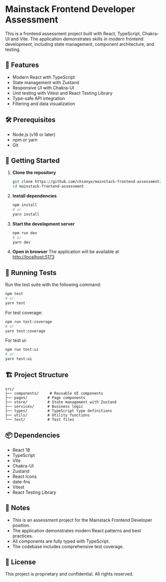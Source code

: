 <!-- @format -->

# Mainstack Frontend Developer Assessment

This is a frontend assessment project built with React, TypeScript, Chakra-UI and Vite. The application demonstrates skills in modern frontend development, including state management, component architecture, and testing.

## 🚀 Features

- Modern React with TypeScript
- State management with Zustand
- Responsive UI with Chakra-UI
- Unit testing with Vitest and React Testing Library
- Type-safe API integration
- Filtering and data visualization

## 🛠️ Prerequisites

- Node.js (v16 or later)
- npm or yarn
- Git

## 🚀 Getting Started

1. **Clone the repository**

   ```bash
   git clone https://github.com/chionye/mainstack-frontend-assessment.git
   cd mainstack-frontend-assessment
   ```

2. **Install dependencies**

   ```bash
   npm install
   # or
   yarn install
   ```

3. **Start the development server**

   ```bash
   npm run dev
   # or
   yarn dev
   ```

4. **Open in browser**
   The application will be available at [http://localhost:5173](http://localhost:5173)

## 🧪 Running Tests

Run the test suite with the following command:

```bash
npm test
# or
yarn test
```

For test coverage:

```bash
npm run test:coverage
# or
yarn test:coverage
```

For test ui:

```bash
npm run test:ui
# or
yarn test:ui
```

## 🏗️ Project Structure

```
src/
├── components/     # Reusable UI components
├── pages/         # Page components
├── store/         # State management with Zustand
├── services/      # Business logic
├── types/         # TypeScript type definitions
├── utils/         # Utility functions
└── test/          # Test files
```

## 📦 Dependencies

- React 18
- TypeScript
- Vite
- Chakra-UI
- Zustand
- React Icons
- date-fns
- Vitest
- React Testing Library

## 📝 Notes

- This is an assessment project for the Mainstack Frontend Developer position.
- The application demonstrates modern React patterns and best practices.
- All components are fully typed with TypeScript.
- The codebase includes comprehensive test coverage.

## 📄 License

This project is proprietary and confidential. All rights reserved.
